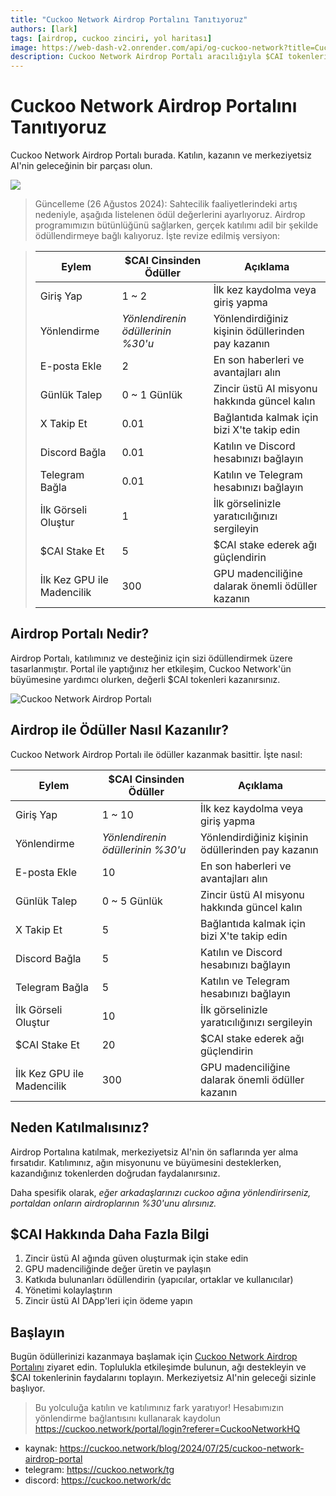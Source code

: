 ```yaml
---
title: "Cuckoo Network Airdrop Portalını Tanıtıyoruz"
authors: [lark]
tags: [airdrop, cuckoo zinciri, yol haritası]
image: https://web-dash-v2.onrender.com/api/og-cuckoo-network?title=Cuckoo%20Network%20Airdrop%20Portal%C4%B1n%C4%B1%20Tan%C4%B1t%C4%B1yoruz
description: Cuckoo Network Airdrop Portalı aracılığıyla $CAI tokenleri nasıl kazanacağınızı keşfedin. Bugün merkeziyetsiz AI'yi destekleyin ve faydalanın!
---
```


# Cuckoo Network Airdrop Portalını Tanıtıyoruz

Cuckoo Network Airdrop Portalı burada. Katılın, kazanın ve merkeziyetsiz AI'nin geleceğinin bir parçası olun.

![](https://cuckoo-network.b-cdn.net/2024-07-25-cuckoo-network-airdrop-portal.webp)

> Güncelleme (26 Ağustos 2024): Sahtecilik faaliyetlerindeki artış nedeniyle, aşağıda listelenen ödül değerlerini ayarlıyoruz. Airdrop programımızın bütünlüğünü sağlarken, gerçek katılımı adil bir şekilde ödüllendirmeye bağlı kalıyoruz. İşte revize edilmiş versiyon:

> | Eylem                 | $CAI Cinsinden Ödüller     | Açıklama                                       |
> | --------------------- | -------------------------- | ---------------------------------------------- |
> | Giriş Yap             | 1 ~ 2                      | İlk kez kaydolma veya giriş yapma              |
> | Yönlendirme           | _Yönlendirenin ödüllerinin %30'u_ | Yönlendirdiğiniz kişinin ödüllerinden pay kazanın |
> | E-posta Ekle          | 2                          | En son haberleri ve avantajları alın           |
> | Günlük Talep          | 0 ~ 1 Günlük               | Zincir üstü AI misyonu hakkında güncel kalın   |
> | X Takip Et            | 0.01                       | Bağlantıda kalmak için bizi X'te takip edin    |
> | Discord Bağla         | 0.01                       | Katılın ve Discord hesabınızı bağlayın         |
> | Telegram Bağla        | 0.01                       | Katılın ve Telegram hesabınızı bağlayın        |
> | İlk Görseli Oluştur   | 1                          | İlk görselinizle yaratıcılığınızı sergileyin   |
> | $CAI Stake Et         | 5                          | $CAI stake ederek ağı güçlendirin              |
> | İlk Kez GPU ile Madencilik | 300                  | GPU madenciliğine dalarak önemli ödüller kazanın |

## Airdrop Portalı Nedir?

Airdrop Portalı, katılımınız ve desteğiniz için sizi ödüllendirmek üzere tasarlanmıştır. Portal ile yaptığınız her etkileşim, Cuckoo Network'ün büyümesine yardımcı olurken, değerli $CAI tokenleri kazanırsınız.

![Cuckoo Network Airdrop Portalı](https://cuckoo-network.b-cdn.net/airdrop-portal.webp "Cuckoo Network Airdrop Portalı")

## Airdrop ile Ödüller Nasıl Kazanılır?

Cuckoo Network Airdrop Portalı ile ödüller kazanmak basittir. İşte nasıl:

| Eylem                 | $CAI Cinsinden Ödüller     | Açıklama                                       |
| --------------------- | -------------------------- | ---------------------------------------------- |
| Giriş Yap             | 1 ~ 10                     | İlk kez kaydolma veya giriş yapma              |
| Yönlendirme           | _Yönlendirenin ödüllerinin %30'u_ | Yönlendirdiğiniz kişinin ödüllerinden pay kazanın |
| E-posta Ekle          | 10                         | En son haberleri ve avantajları alın           |
| Günlük Talep          | 0 ~ 5 Günlük               | Zincir üstü AI misyonu hakkında güncel kalın   |
| X Takip Et            | 5                          | Bağlantıda kalmak için bizi X'te takip edin    |
| Discord Bağla         | 5                          | Katılın ve Discord hesabınızı bağlayın         |
| Telegram Bağla        | 5                          | Katılın ve Telegram hesabınızı bağlayın        |
| İlk Görseli Oluştur   | 10                         | İlk görselinizle yaratıcılığınızı sergileyin   |
| $CAI Stake Et         | 20                         | $CAI stake ederek ağı güçlendirin              |
| İlk Kez GPU ile Madencilik | 300                  | GPU madenciliğine dalarak önemli ödüller kazanın |

## Neden Katılmalısınız?

Airdrop Portalına katılmak, merkeziyetsiz AI'nin ön saflarında yer alma fırsatıdır. Katılımınız, ağın misyonunu ve büyümesini desteklerken, kazandığınız tokenlerden doğrudan faydalanırsınız.

Daha spesifik olarak, _eğer arkadaşlarınızı cuckoo ağına yönlendirirseniz, portaldan onların airdroplarının %30'unu alırsınız._

## $CAI Hakkında Daha Fazla Bilgi

1. Zincir üstü AI ağında güven oluşturmak için stake edin
2. GPU madenciliğinde değer üretin ve paylaşın
3. Katkıda bulunanları ödüllendirin (yapıcılar, ortaklar ve kullanıcılar)
4. Yönetimi kolaylaştırın
5. Zincir üstü AI DApp'leri için ödeme yapın

## Başlayın

Bugün ödüllerinizi kazanmaya başlamak için [Cuckoo Network Airdrop Portalını](https://cuckoo.network/portal/airdrop) ziyaret edin. Toplulukla etkileşimde bulunun, ağı destekleyin ve $CAI tokenlerinin faydalarını toplayın. Merkeziyetsiz AI'nin geleceği sizinle başlıyor.

> Bu yolculuğa katılın ve katılımınız fark yaratıyor! Hesabımızın yönlendirme bağlantısını kullanarak kaydolun https://cuckoo.network/portal/login?referer=CuckooNetworkHQ

- kaynak: https://cuckoo.network/blog/2024/07/25/cuckoo-network-airdrop-portal
- telegram: https://cuckoo.network/tg
- discord: https://cuckoo.network/dc